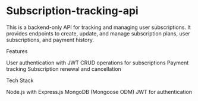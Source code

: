 # Subscription-tracking-api
This is a backend-only API for tracking and managing user subscriptions. 
It provides endpoints to create, update, and manage subscription plans, user subscriptions, and payment history.

Features

User authentication with JWT
CRUD operations for subscriptions
Payment tracking
Subscription renewal and cancellation



Tech Stack

Node.js with Express.js
MongoDB (Mongoose ODM)
JWT for authentication